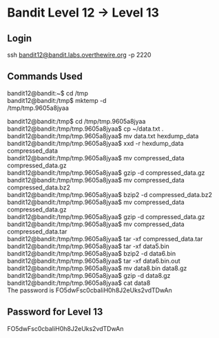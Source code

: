 # Bandit Level 12 → Level 13

## Login

ssh bandit12@bandit.labs.overthewire.org -p 2220

## Commands Used

bandit12@bandit:~$ cd /tmp  
bandit12@bandit:/tmp$ mktemp -d  
/tmp/tmp.9605a8jyaa  

bandit12@bandit:/tmp$ cd /tmp/tmp.9605a8jyaa  
bandit12@bandit:/tmp/tmp.9605a8jyaa$ cp ~/data.txt .  
bandit12@bandit:/tmp/tmp.9605a8jyaa$ mv data.txt hexdump_data  
bandit12@bandit:/tmp/tmp.9605a8jyaa$ xxd -r hexdump_data compressed_data  
bandit12@bandit:/tmp/tmp.9605a8jyaa$ mv compressed_data compressed_data.gz  
bandit12@bandit:/tmp/tmp.9605a8jyaa$ gzip -d compressed_data.gz  
bandit12@bandit:/tmp/tmp.9605a8jyaa$ mv compressed_data compressed_data.bz2  
bandit12@bandit:/tmp/tmp.9605a8jyaa$ bzip2 -d compressed_data.bz2  
bandit12@bandit:/tmp/tmp.9605a8jyaa$ mv compressed_data compressed_data.gz  
bandit12@bandit:/tmp/tmp.9605a8jyaa$ gzip -d compressed_data.gz  
bandit12@bandit:/tmp/tmp.9605a8jyaa$ mv compressed_data compressed_data.tar  
bandit12@bandit:/tmp/tmp.9605a8jyaa$ tar -xf compressed_data.tar  
bandit12@bandit:/tmp/tmp.9605a8jyaa$ tar -xf data5.bin  
bandit12@bandit:/tmp/tmp.9605a8jyaa$ bzip2 -d data6.bin  
bandit12@bandit:/tmp/tmp.9605a8jyaa$ tar -xf data6.bin.out  
bandit12@bandit:/tmp/tmp.9605a8jyaa$ mv data8.bin data8.gz  
bandit12@bandit:/tmp/tmp.9605a8jyaa$ gzip -d data8.gz  
bandit12@bandit:/tmp/tmp.9605a8jyaa$ cat data8  
The password is FO5dwFsc0cbaIiH0h8J2eUks2vdTDwAn

## Password for Level 13

FO5dwFsc0cbaIiH0h8J2eUks2vdTDwAn
